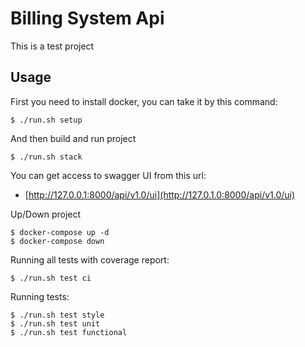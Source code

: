 # Billing System Api
This is a test project

Usage
------------

First you need to install docker, you can take it by this command:
``` {.sourceCode .bash}
$ ./run.sh setup
```

And then build and run project
``` {.sourceCode .bash}
$ ./run.sh stack
```

You can get access to swagger UI from this url:
 - [http://127.0.0.1:8000/api/v1.0/ui](http://127.0.1.0:8000/api/v1.0/ui)

Up/Down project
``` {.sourceCode .bash}
$ docker-compose up -d
$ docker-compose down
```

Running all tests with coverage report:
``` {.sourceCode .bash}
$ ./run.sh test ci
```

Running tests:
``` {.sourceCode .bash}
$ ./run.sh test style
$ ./run.sh test unit
$ ./run.sh test functional
```
